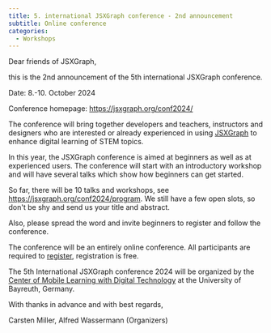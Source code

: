 ```yaml
---
title: 5. international JSXGraph conference - 2nd announcement
subtitle: Online conference
categories:
  - Workshops
---
```


Dear friends of JSXGraph,

this is the 2nd announcement of the 5th international JSXGraph conference.

Date: 8.-10. October 2024

Conference homepage: <https://jsxgraph.org/conf2024/>

The conference will bring together developers and teachers, instructors and designers who are interested or already experienced in using [JSXGraph](https://jsxgraph.org) to enhance digital learning of STEM topics.

In this year, the JSXGraph conference is aimed at beginners as well as at experienced users. The conference will start with an introductory workshop and will have several talks which show how beginners can get started.

So far, there will be 10 talks and workshops, see <https://jsxgraph.org/conf2024/program>. We still have a few open slots, so don't be shy and send us your title and abstract.

Also, please spread the word and invite beginners to register and follow the conference.

The conference will be an entirely online conference. All participants are required to [register](https://jsxgraph.org/conf2024/registration/), registration is free.

The 5th International JSXGraph conference 2024 will be organized by the [Center of Mobile Learning with Digital Technology](https://mobile-learning.uni-bayreuth.de/) at the University of Bayreuth, Germany.

With thanks in advance and with best regards,

Carsten Miller, Alfred Wassermann (Organizers)
